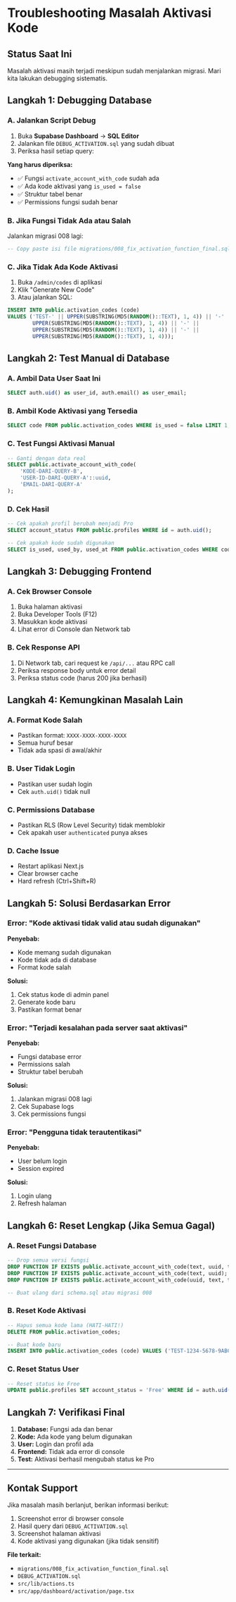 # Troubleshooting Masalah Aktivasi Kode

## Status Saat Ini
Masalah aktivasi masih terjadi meskipun sudah menjalankan migrasi. Mari kita lakukan debugging sistematis.

## Langkah 1: Debugging Database

### A. Jalankan Script Debug
1. Buka **Supabase Dashboard** → **SQL Editor**
2. Jalankan file `DEBUG_ACTIVATION.sql` yang sudah dibuat
3. Periksa hasil setiap query:

**Yang harus diperiksa:**
- ✅ Fungsi `activate_account_with_code` sudah ada
- ✅ Ada kode aktivasi yang `is_used = false`
- ✅ Struktur tabel benar
- ✅ Permissions fungsi sudah benar

### B. Jika Fungsi Tidak Ada atau Salah
Jalankan migrasi 008 lagi:
```sql
-- Copy paste isi file migrations/008_fix_activation_function_final.sql
```

### C. Jika Tidak Ada Kode Aktivasi
1. Buka `/admin/codes` di aplikasi
2. Klik "Generate New Code"
3. Atau jalankan SQL:
```sql
INSERT INTO public.activation_codes (code) 
VALUES ('TEST-' || UPPER(SUBSTRING(MD5(RANDOM()::TEXT), 1, 4)) || '-' || 
        UPPER(SUBSTRING(MD5(RANDOM()::TEXT), 1, 4)) || '-' || 
        UPPER(SUBSTRING(MD5(RANDOM()::TEXT), 1, 4)) || '-' || 
        UPPER(SUBSTRING(MD5(RANDOM()::TEXT), 1, 4)));
```

## Langkah 2: Test Manual di Database

### A. Ambil Data User Saat Ini
```sql
SELECT auth.uid() as user_id, auth.email() as user_email;
```

### B. Ambil Kode Aktivasi yang Tersedia
```sql
SELECT code FROM public.activation_codes WHERE is_used = false LIMIT 1;
```

### C. Test Fungsi Aktivasi Manual
```sql
-- Ganti dengan data real
SELECT public.activate_account_with_code(
    'KODE-DARI-QUERY-B',
    'USER-ID-DARI-QUERY-A'::uuid,
    'EMAIL-DARI-QUERY-A'
);
```

### D. Cek Hasil
```sql
-- Cek apakah profil berubah menjadi Pro
SELECT account_status FROM public.profiles WHERE id = auth.uid();

-- Cek apakah kode sudah digunakan
SELECT is_used, used_by, used_at FROM public.activation_codes WHERE code = 'KODE-YANG-DITEST';
```

## Langkah 3: Debugging Frontend

### A. Cek Browser Console
1. Buka halaman aktivasi
2. Buka Developer Tools (F12)
3. Masukkan kode aktivasi
4. Lihat error di Console dan Network tab

### B. Cek Response API
1. Di Network tab, cari request ke `/api/...` atau RPC call
2. Periksa response body untuk error detail
3. Periksa status code (harus 200 jika berhasil)

## Langkah 4: Kemungkinan Masalah Lain

### A. Format Kode Salah
- Pastikan format: `XXXX-XXXX-XXXX-XXXX`
- Semua huruf besar
- Tidak ada spasi di awal/akhir

### B. User Tidak Login
- Pastikan user sudah login
- Cek `auth.uid()` tidak null

### C. Permissions Database
- Pastikan RLS (Row Level Security) tidak memblokir
- Cek apakah user `authenticated` punya akses

### D. Cache Issue
- Restart aplikasi Next.js
- Clear browser cache
- Hard refresh (Ctrl+Shift+R)

## Langkah 5: Solusi Berdasarkan Error

### Error: "Kode aktivasi tidak valid atau sudah digunakan"
**Penyebab:**
- Kode memang sudah digunakan
- Kode tidak ada di database
- Format kode salah

**Solusi:**
1. Cek status kode di admin panel
2. Generate kode baru
3. Pastikan format benar

### Error: "Terjadi kesalahan pada server saat aktivasi"
**Penyebab:**
- Fungsi database error
- Permissions salah
- Struktur tabel berubah

**Solusi:**
1. Jalankan migrasi 008 lagi
2. Cek Supabase logs
3. Cek permissions fungsi

### Error: "Pengguna tidak terautentikasi"
**Penyebab:**
- User belum login
- Session expired

**Solusi:**
1. Login ulang
2. Refresh halaman

## Langkah 6: Reset Lengkap (Jika Semua Gagal)

### A. Reset Fungsi Database
```sql
-- Drop semua versi fungsi
DROP FUNCTION IF EXISTS public.activate_account_with_code(text, uuid, text);
DROP FUNCTION IF EXISTS public.activate_account_with_code(text, uuid);
DROP FUNCTION IF EXISTS public.activate_account_with_code(uuid, text, text);

-- Buat ulang dari schema.sql atau migrasi 008
```

### B. Reset Kode Aktivasi
```sql
-- Hapus semua kode lama (HATI-HATI!)
DELETE FROM public.activation_codes;

-- Buat kode baru
INSERT INTO public.activation_codes (code) VALUES ('TEST-1234-5678-9ABC');
```

### C. Reset Status User
```sql
-- Reset status ke Free
UPDATE public.profiles SET account_status = 'Free' WHERE id = auth.uid();
```

## Langkah 7: Verifikasi Final

1. **Database:** Fungsi ada dan benar
2. **Kode:** Ada kode yang belum digunakan
3. **User:** Login dan profil ada
4. **Frontend:** Tidak ada error di console
5. **Test:** Aktivasi berhasil mengubah status ke Pro

---

## Kontak Support

Jika masalah masih berlanjut, berikan informasi berikut:
1. Screenshot error di browser console
2. Hasil query dari `DEBUG_ACTIVATION.sql`
3. Screenshot halaman aktivasi
4. Kode aktivasi yang digunakan (jika tidak sensitif)

**File terkait:**
- `migrations/008_fix_activation_function_final.sql`
- `DEBUG_ACTIVATION.sql`
- `src/lib/actions.ts`
- `src/app/dashboard/activation/page.tsx`